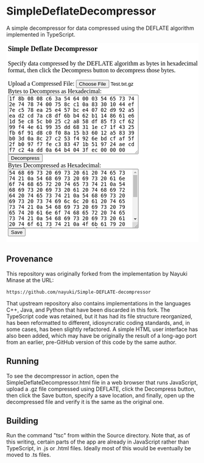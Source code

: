SimpleDeflateDecompressor
=========================

A simple decompressor for data compressed using the DEFLATE algorithm
implemented in TypeScript.

<img src="Screenshot.png" />


Provenance
----------

This repository was originally forked from the implementation by
Nayuki Minase at the URL:

	https://github.com/nayuki/Simple-DEFLATE-decompressor

That upstream repository also contains implementations in the languages
C++, Java, and Python that have been discarded in this fork. 
The TypeScript code was retained, but it has had its file structure
reorganized, has been reformatted to different, idiosyncratic
coding standards, and, in some cases, has been slightly refactored.
A simple HTML user interface has also been added, which may have be
originally the result of a long-ago port from an earlier, pre-GitHub version
of this code by the same author.


Running
-------

To see the decompressor in action, open the
SimpleDeflateDecompressor.html file in a web browser that runs JavaScript,
upload a .gz file compressed using DEFLATE, click the Decompress button,
then click the Save button, specify a save location, and finally, open
up the decompressed file and verify it is the same as the original one.


Building
--------

Run the command "tsc" from within the Source directory.  Note that,
as of this writing, certain parts of the app are already in JavaScript
rather than TypeScript, in .js or .html files.  Ideally most of this
would be eventually be moved to .ts files.
